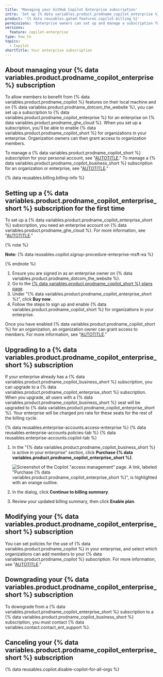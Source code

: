 ```yaml
---
title: 'Managing your GitHub Copilot Enterprise subscription'
intro: 'Set up {% data variables.product.prodname_copilot_enterprise %} for your enterprise account and manage your subscription.'
product: '{% data reusables.gated-features.copilot-billing %}'
permissions: 'Enterprise owners can set up and manage a subscription for {% data variables.product.prodname_copilot_enterprise %}.'
versions:
  feature: copilot-enterprise
type: how_to
topics:
  - Copilot
shortTitle: Your enterprise subscription
---
```


## About managing your {% data variables.product.prodname_copilot_enterprise %} subscription

To allow members to benefit from {% data variables.product.prodname_copilot %} features on their local machine and on {% data variables.product.prodname_dotcom_the_website %}, you can set up a subscription to {% data variables.product.prodname_copilot_enterprise %} for an enterprise on {% data variables.product.prodname_ghe_cloud %}. When you set up a subscription, you'll be able to enable {% data variables.product.prodname_copilot_short %} for organizations in your enterprise. Organization owners can then grant access to organization members.

To manage a {% data variables.product.prodname_copilot_short %} subscription for your personal account, see "[AUTOTITLE](/billing/managing-billing-for-github-copilot/managing-your-github-copilot-individual-subscription)." To manage a {% data variables.product.prodname_copilot_business_short %} subscription for an organization or enterprise, see "[AUTOTITLE](/billing/managing-billing-for-github-copilot/managing-your-github-copilot-business-subscription)."

{% data reusables.billing.billing-info %}

## Setting up a {% data variables.product.prodname_copilot_enterprise_short %} subscription for the first time

To set up a {% data variables.product.prodname_copilot_enterprise_short %} subscription, you need an enterprise account on {% data variables.product.prodname_ghe_cloud %}. For more information, see "[AUTOTITLE](/admin/managing-your-enterprise-account/creating-an-enterprise-account)."

{% note %}

**Note:** {% data reusables.copilot.signup-procedure-enterprise-msft-ea %}

{% endnote %}

1. Ensure you are signed in as an enterprise owner on {% data variables.product.prodname_dotcom_the_website %}.
1. Go to the [{% data variables.product.prodname_copilot_short %} plans page](https://github.com/features/copilot/plans).
1. Under "{% data variables.product.prodname_copilot_enterprise_short %}", click **Buy now**.
1. Follow the steps to sign up and enable {% data variables.product.prodname_copilot_short %} for organizations in your enterprise.

Once you have enabled {% data variables.product.prodname_copilot_short %} for an organization, an organization owner can grant access to members. For more information, see "[AUTOTITLE](/copilot/managing-github-copilot-in-your-organization/managing-access-for-copilot-business-in-your-organization)."

## Upgrading to a {% data variables.product.prodname_copilot_enterprise_short %} subscription

If your enterprise already has a {% data variables.product.prodname_copilot_business_short %} subscription, you can upgrade to a {% data variables.product.prodname_copilot_enterprise_short %} subscription. When you upgrade, all users with a {% data variables.product.prodname_copilot_business_short %} seat will be upgraded to {% data variables.product.prodname_copilot_enterprise_short %}. Your enterprise will be charged pro rata for these seats for the rest of the billing cycle.

{% data reusables.enterprise-accounts.access-enterprise %}
{% data reusables.enterprise-accounts.policies-tab %}
{% data reusables.enterprise-accounts.copilot-tab %}
1. In the "{% data variables.product.prodname_copilot_business_short %} is active in your enterprise" section, click **Purchase {% data variables.product.prodname_copilot_enterprise_short %}**.

   ![Screenshot of the Copilot "access management" page. A link, labeled "Purchase {% data variables.product.prodname_copilot_enterprise_short %}", is highlighted with an orange outline.](/assets/images/help/copilot/purchase-copilot-enterprise.png)

1. In the dialog, click **Continue to billing summary**.
1. Review your updated billing summary, then click **Enable plan**.

## Modifying your {% data variables.product.prodname_copilot_enterprise_short %} subscription

You can set policies for the use of {% data variables.product.prodname_copilot %} in your enterprise, and select which organizations can add members to your {% data variables.product.prodname_copilot %} subscription. For more information, see "[AUTOTITLE](/admin/policies/enforcing-policies-for-your-enterprise/enforcing-policies-for-github-copilot-in-your-enterprise)."

## Downgrading your {% data variables.product.prodname_copilot_enterprise_short %} subscription

To downgrade from a {% data variables.product.prodname_copilot_enterprise_short %} subscription to a {% data variables.product.prodname_copilot_business_short %} subscription, you must contact {% data variables.contact.contact_ent_support %}.

## Canceling your {% data variables.product.prodname_copilot_enterprise_short %} subscription

{% data reusables.copilot.disable-copilot-for-all-orgs %}
